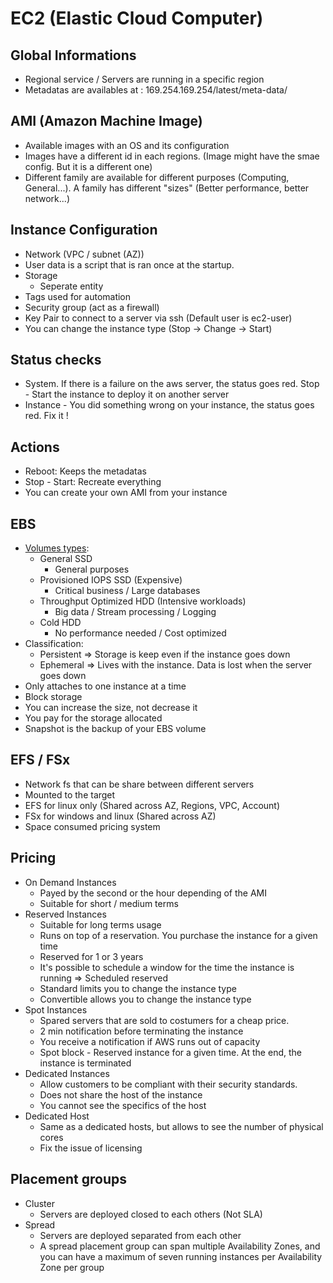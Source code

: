 # EC2 (Elastic Cloud Computer)

## Global Informations

* Regional service / Servers are running in a specific region
* Metadatas are availables at : 169.254.169.254/latest/meta-data/

## AMI (Amazon Machine Image)

* Available images with an OS and its configuration
* Images have a different id in each regions. (Image might have the smae config. But it is a different one)
* Different family are available for different purposes (Computing, General...). A family has different "sizes" (Better performance, better network...)

## Instance Configuration

* Network (VPC / subnet (AZ))
* User data is a script that is ran once at the startup.
* Storage
  * Seperate entity
* Tags used for automation
* Security group (act as a firewall)
* Key Pair to connect to a server via ssh (Default user is ec2-user)
* You can change the instance type (Stop -> Change -> Start)

## Status checks

* System. If there is a failure on the aws server, the status goes red. Stop - Start the instance to deploy it on another server
* Instance - You did something wrong on your instance, the status goes red. Fix it !

## Actions

* Reboot: Keeps the metadatas
* Stop - Start: Recreate everything
* You can create your own AMI from your instance

## EBS

* [Volumes types](https://docs.aws.amazon.com/AWSEC2/latest/UserGuide/EBSVolumeTypes.html):
  * General SSD
    * General purposes
  * Provisioned IOPS SSD (Expensive)
    * Critical business / Large databases
  * Throughput Optimized HDD (Intensive workloads)
    * Big data / Stream processing / Logging
  * Cold HDD
    * No performance needed / Cost optimized
* Classification:
  * Persistent => Storage is keep even if the instance goes down
  * Ephemeral => Lives with the instance. Data is lost when the server goes down
* Only attaches to one instance at a time
* Block storage
* You can increase the size, not decrease it
* You pay for the storage allocated
* Snapshot is the backup of your EBS volume

## EFS / FSx

* Network fs that can be share between different servers
* Mounted to the target
* EFS for linux only (Shared across AZ, Regions, VPC, Account)
* FSx for windows and linux (Shared across AZ)
* Space consumed pricing system

## Pricing

* On Demand Instances
  * Payed by the second or the hour depending of the AMI
  * Suitable for short / medium terms
* Reserved Instances
  * Suitable for long terms usage
  * Runs on top of a reservation. You purchase the instance for a given time
  * Reserved for 1 or 3 years
  * It's possible to schedule a window for the time the instance is running => Scheduled reserved
  * Standard limits you to change the instance type
  * Convertible allows you to change the instance type
* Spot Instances
  * Spared servers that are sold to costumers for a cheap price.
  * 2 min notification before terminating the instance
  * You receive a notification if AWS runs out of capacity
  * Spot block - Reserved instance for a given time. At the end, the instance is terminated
* Dedicated Instances
  * Allow customers to be compliant with their security standards.
  * Does not share the host of the instance
  * You cannot see the specifics of the host
* Dedicated Host
  * Same as a dedicated hosts, but allows to see the number of physical cores
  * Fix the issue of licensing

## Placement groups

* Cluster
  * Servers are deployed closed to each others (Not SLA)
* Spread
  * Servers are deployed separated from each other
  * A spread placement group can span multiple Availability Zones, and you can have a maximum of seven running instances per Availability Zone per group
